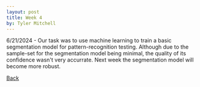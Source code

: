 ```yaml
---
layout: post
title: Week 4
by: Tyler Mitchell
---
```


6/21/2024 - Our task was to use machine learning to train a basic segmentation model for pattern-recognition testing.
Although due to the sample-set for the segmentation model being minimal, the quality of its confidence wasn't very accurrate. 
Next week the segmentation model will become more robust. 

[Back](./)
